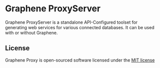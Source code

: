 # Graphene ProxyServer

Graphene ProxyServer is a standalone API-Configured toolset for generating web services for various connected databases.  It can be used with or without Graphene.

## License

Graphene Proxy is open-sourced software licensed under the [MIT license](http://opensource.org/licenses/MIT)
